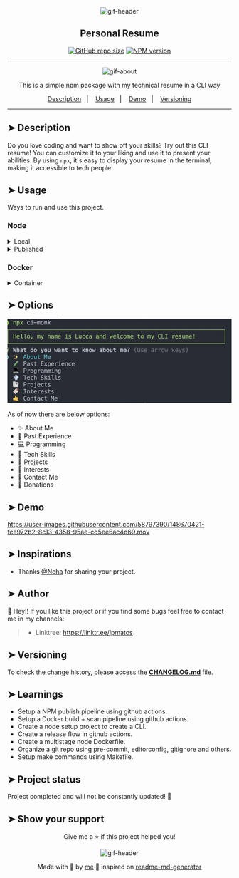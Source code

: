 <div align="center">

<img alt="gif-header" src="https://github.com/lpsm-dev/personal-resume/blob/main/assets/coding.gif" width="225"/>

<h2>Personal Resume</h2>

<div align="center">

[![GitHub repo size](https://img.shields.io/github/repo-size/lpsm-dev/personal-resume)](https://github.com/lpsm-dev/personal-resume)
[![NPM version](https://img.shields.io/npm/v/lpsm-dev?logo=npm&style=flat-square)](https://www.npmjs.org/package/lpsm-dev)

</div>

---

<img alt="gif-about" src="https://github.com/lpsm-dev/personal-resume/blob/main/assets/hey.gif" width="300"/>

<p>This is a simple npm package with my technical resume in a CLI way</p>

<p align="center">
  <a href="#description">Description</a>&nbsp;&nbsp;&nbsp;|&nbsp;&nbsp;&nbsp;
  <a href="#usage">Usage</a>&nbsp;&nbsp;&nbsp;|&nbsp;&nbsp;&nbsp;
  <a href="#demo">Demo</a>&nbsp;&nbsp;&nbsp;|&nbsp;&nbsp;&nbsp;
  <a href="#versioning">Versioning</a>
</p>

</div>

---

## ➤ Description

Do you love coding and want to show off your skills? Try out this CLI resume! You can customize it to your liking and use it to present your abilities. By using `npx`, it's easy to display your resume in the terminal, making it accessible to tech people.

## ➤ Usage

Ways to run and use this project.

### Node

<details>
<summary>Local</summary>
<p>
Local execution method:

```bash
npm start
```

or

```bash
node index.js
```
</p>
</details>

<details>
<summary>Published</summary>
<p>

Published npm Package execution method:

```bash
npx lpsm-dev
```
</p>
</details>

### Docker

<details>
<summary>Container</summary>
<p>
To run the docker container:

```bash
docker container run \
  -it --rm --name personal-resume \
  ghcr.io/lpsm-dev/personal-resume:main
```

Click [here](https://github.com/lpsm-dev/personal-resume/pkgs/container/personal-resume/versions) to see available image tags.
</p>
</details>

## ➤ Options

<p align="center">
  <img alt="CLI Example" src="./assets/cli.png" width="550"/>
</p>

As of now there are below options:

- ✨ About Me
- 🧪 Past Experience
- 💻 Programming
- 💨 Tech Skills
- 📑 Projects
- 🔖 Interests
- 🤙 Contact Me
- 💸 Donations

## ➤ Demo

https://user-images.githubusercontent.com/58797390/148670421-fce972b2-8c13-4358-95ae-cd5ee6ac4d69.mov

## ➤ Inspirations <a name = "inspirations"></a>

* Thanks [@Neha](https://github.com/Neha/resume-cli) for sharing your project.

## ➤ Author

👤 Hey!! If you like this project or if you find some bugs feel free to contact me in my channels:

>
> * Linktree: https://linktr.ee/lpmatos
>

## ➤ Versioning

To check the change history, please access the [**CHANGELOG.md**](CHANGELOG.md) file.

## ➤ Learnings

- Setup a NPM publish pipeline using github actions.
- Setup a Docker build + scan pipeline using github actions.
- Create a node setup project to create a CLI.
- Create a release flow in github actions.
- Create a multistage node Dockerfile.
- Organize a git repo using pre-commit, editorconfig, gitignore and others.
- Setup make commands using Makefile.

## ➤ Project status

Project completed and will not be constantly updated! 👋

## ➤ Show your support

<div align="center">

Give me a ⭐️ if this project helped you!

<img alt="gif-header" src="https://www.icegif.com/wp-content/uploads/baby-yoda-bye-bye-icegif.gif" width="350"/>

Made with 💜 by [me](https://github.com/lpsm-dev) 👋 inspired on [readme-md-generator](https://github.com/kefranabg/readme-md-generator)

</div>
